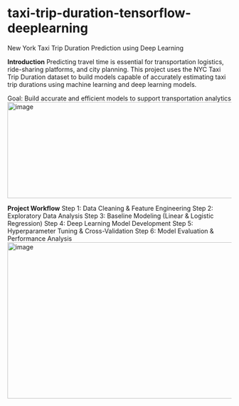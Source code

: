 # taxi-trip-duration-tensorflow-deeplearning
New York Taxi Trip Duration Prediction using Deep Learning

**Introduction**
Predicting travel time is essential for transportation logistics, ride-sharing platforms, and city planning. This project uses the NYC Taxi Trip Duration dataset to build models capable of accurately estimating taxi trip durations using machine learning and deep learning models.

Goal: Build accurate and efficient models to support 
transportation analytics
<img width="4560" height="216" alt="image" src="https://github.com/user-attachments/assets/0625b7eb-5fb7-4cc6-bb2a-e9f18ccdc963" />

**Project Workflow**
Step 1: Data Cleaning & Feature Engineering
Step 2: Exploratory Data Analysis
Step 3: Baseline Modeling (Linear & Logistic Regression)
Step 4: Deep Learning Model Development
Step 5: Hyperparameter Tuning & Cross-Validation
Step 6: Model Evaluation & Performance Analysis
<img width="1012" height="351" alt="image" src="https://github.com/user-attachments/assets/aeca7715-1b12-48a5-8561-be26f2b7980a" />
